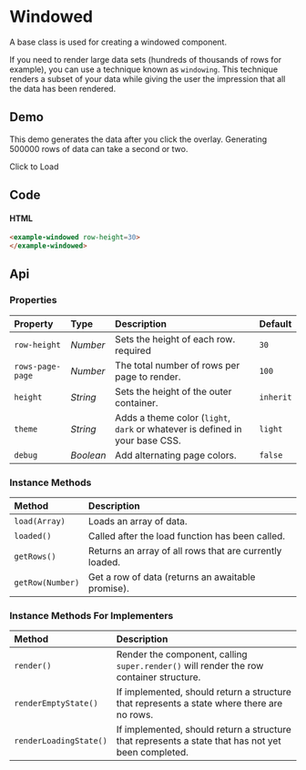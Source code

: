 # Windowed
A base class is used for creating a windowed component.

If you need to render large data sets (hundreds of thousands of rows for example), you can use a technique known as `windowing`. This technique renders a subset of your data while giving the user the impression that all the data
has been rendered.

## Demo

This demo generates the data after you click the overlay. Generating 500000 rows of data can take a second or two.

<div class="example full-width">
  <div id="click-to-load">
    <span>Click to Load</span>
  </div>
  <example-windowed id="windowed" row-height=30>
  </example-windowed>
</div>

## Code

#### HTML

```html
<example-windowed row-height=30>
</example-windowed>
```

## Api

### Properties

| Property | Type | Description | Default |
| :--- | :--- | :--- | :--- |
| `row-height` | *Number* | Sets the height of each row. <span class="req">required</span> | `30` |
| `rows-page-page` | *Number* | The total number of rows per page to render. | `100` |
| `height` | *String* | Sets the height of the outer container. | `inherit` |
| `theme` | *String* | Adds a theme color (`light`, `dark` or whatever is defined in your base CSS. | `light` |
| `debug` | *Boolean* | Add alternating page colors. | `false` |

### Instance Methods

| Method | Description |
| :--- | :--- |
| `load(Array)` | Loads an array of data. |
| `loaded()` | Called after the load function has been called. |
| `getRows()` | Returns an array of all rows that are currently loaded. |
| `getRow(Number)` | Get a row of data (returns an awaitable promise). |

### Instance Methods For Implementers
| Method | Description |
| :--- | :--- |
| `render()` | Render the component, calling `super.render()` will render the row container structure. |
| `renderEmptyState()` | If implemented, should return a structure that represents a state where there are no rows. |
| `renderLoadingState()` | If implemented, should return a structure that represents a state that has not yet been  completed. |
